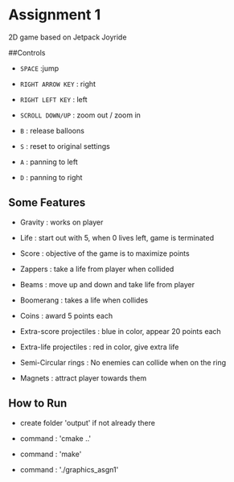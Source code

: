 Assignment 1
=========================

2D game based on Jetpack Joyride



##Controls

- `SPACE` :jump

- `RIGHT ARROW KEY` : right

- `RIGHT LEFT KEY` : left

- `SCROLL DOWN/UP` : zoom out / zoom in

- `B` : release balloons

- `S` : reset to original settings

- `A` : panning to left

- `D` : panning to right


## Some Features 

- Gravity : works on player

- Life : start out with 5, when 0 lives left, game is terminated

- Score : objective of the game is to maximize points

- Zappers : take a life from player when collided

- Beams : move up and down and take life from player

- Boomerang : takes a life when collides

- Coins : award 5 points each

- Extra-score projectiles : blue in color, appear 20 points each

- Extra-life projectiles : red in color, give extra life

- Semi-Circular rings : No enemies can collide when on the ring

- Magnets : attract player towards them


## How to Run

- create folder 'output' if not already there

- command : 'cmake ..'

- command : 'make'

- command : './graphics_asgn1'
